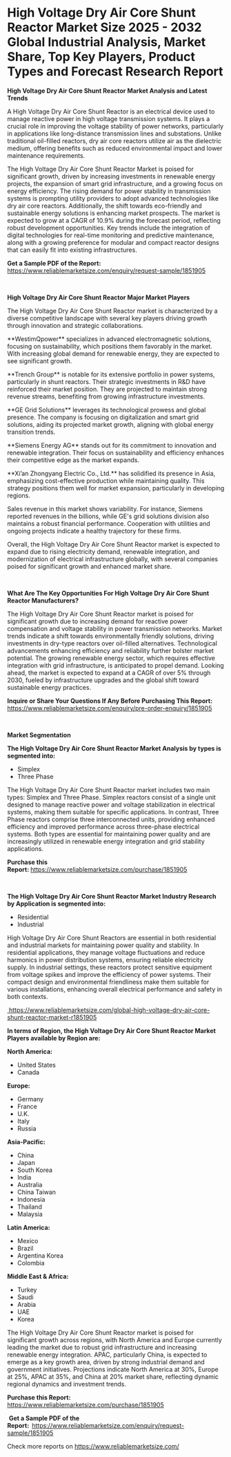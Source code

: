 <p><h1>High Voltage Dry Air Core Shunt Reactor Market Size 2025 - 2032 Global Industrial Analysis, Market Share, Top Key Players, Product Types and Forecast Research Report</h1></p><p><strong>High Voltage Dry Air Core Shunt Reactor Market Analysis and Latest Trends</strong></p>
<p><p>A High Voltage Dry Air Core Shunt Reactor is an electrical device used to manage reactive power in high voltage transmission systems. It plays a crucial role in improving the voltage stability of power networks, particularly in applications like long-distance transmission lines and substations. Unlike traditional oil-filled reactors, dry air core reactors utilize air as the dielectric medium, offering benefits such as reduced environmental impact and lower maintenance requirements.</p><p>The High Voltage Dry Air Core Shunt Reactor Market is poised for significant growth, driven by increasing investments in renewable energy projects, the expansion of smart grid infrastructure, and a growing focus on energy efficiency. The rising demand for power stability in transmission systems is prompting utility providers to adopt advanced technologies like dry air core reactors. Additionally, the shift towards eco-friendly and sustainable energy solutions is enhancing market prospects. The market is expected to grow at a CAGR of 10.9% during the forecast period, reflecting robust development opportunities. Key trends include the integration of digital technologies for real-time monitoring and predictive maintenance, along with a growing preference for modular and compact reactor designs that can easily fit into existing infrastructures.</p></p>
<p><strong>Get a Sample PDF of the Report:&nbsp;</strong> <a href="https://www.reliablemarketsize.com/enquiry/request-sample/1851905?utm_campaign=2528&utm_medium=2&utm_source=Github&utm_content=ia&utm_term=26032025&utm_id=high-voltage-dry-air-core-shunt-reactor">https://www.reliablemarketsize.com/enquiry/request-sample/1851905</a></p>
<p>&nbsp;</p>
<p><strong>High Voltage Dry Air Core Shunt Reactor Major Market Players</strong></p>
<p><p>The High Voltage Dry Air Core Shunt Reactor market is characterized by a diverse competitive landscape with several key players driving growth through innovation and strategic collaborations. </p><p>**WestimQpower** specializes in advanced electromagnetic solutions, focusing on sustainability, which positions them favorably in the market. With increasing global demand for renewable energy, they are expected to see significant growth.</p><p>**Trench Group** is notable for its extensive portfolio in power systems, particularly in shunt reactors. Their strategic investments in R&D have reinforced their market position. They are projected to maintain strong revenue streams, benefiting from growing infrastructure investments.</p><p>**GE Grid Solutions** leverages its technological prowess and global presence. The company is focusing on digitalization and smart grid solutions, aiding its projected market growth, aligning with global energy transition trends.</p><p>**Siemens Energy AG** stands out for its commitment to innovation and renewable integration. Their focus on sustainability and efficiency enhances their competitive edge as the market expands.</p><p>**Xi’an Zhongyang Electric Co., Ltd.** has solidified its presence in Asia, emphasizing cost-effective production while maintaining quality. This strategy positions them well for market expansion, particularly in developing regions.</p><p>Sales revenue in this market shows variability. For instance, Siemens reported revenues in the billions, while GE's grid solutions division also maintains a robust financial performance. Cooperation with utilities and ongoing projects indicate a healthy trajectory for these firms.</p><p>Overall, the High Voltage Dry Air Core Shunt Reactor market is expected to expand due to rising electricity demand, renewable integration, and modernization of electrical infrastructure globally, with several companies poised for significant growth and enhanced market share.</p></p>
<p>&nbsp;</p>
<p><strong>What Are The Key Opportunities For High Voltage Dry Air Core Shunt Reactor Manufacturers?</strong></p>
<p><p>The High Voltage Dry Air Core Shunt Reactor market is poised for significant growth due to increasing demand for reactive power compensation and voltage stability in power transmission networks. Market trends indicate a shift towards environmentally friendly solutions, driving investments in dry-type reactors over oil-filled alternatives. Technological advancements enhancing efficiency and reliability further bolster market potential. The growing renewable energy sector, which requires effective integration with grid infrastructure, is anticipated to propel demand. Looking ahead, the market is expected to expand at a CAGR of over 5% through 2030, fueled by infrastructure upgrades and the global shift toward sustainable energy practices.</p></p>
<p><strong>Inquire or Share Your Questions If Any Before Purchasing This Report:</strong> <a href="https://www.reliablemarketsize.com/enquiry/pre-order-enquiry/1851905?utm_campaign=2528&utm_medium=2&utm_source=Github&utm_content=ia&utm_term=26032025&utm_id=high-voltage-dry-air-core-shunt-reactor">https://www.reliablemarketsize.com/enquiry/pre-order-enquiry/1851905</a></p>
<p>&nbsp;</p>
<p><strong>Market Segmentation</strong></p>
<p><strong>The High Voltage Dry Air Core Shunt Reactor Market Analysis by types is segmented into:</strong></p>
<p><ul><li>Simplex</li><li>Three Phase</li></ul></p>
<p><p>The High Voltage Dry Air Core Shunt Reactor market includes two main types: Simplex and Three Phase. Simplex reactors consist of a single unit designed to manage reactive power and voltage stabilization in electrical systems, making them suitable for specific applications. In contrast, Three Phase reactors comprise three interconnected units, providing enhanced efficiency and improved performance across three-phase electrical systems. Both types are essential for maintaining power quality and are increasingly utilized in renewable energy integration and grid stability applications.</p></p>
<p><strong>Purchase this Report:&nbsp;</strong><a href="https://www.reliablemarketsize.com/purchase/1851905?utm_campaign=2528&utm_medium=2&utm_source=Github&utm_content=ia&utm_term=26032025&utm_id=high-voltage-dry-air-core-shunt-reactor">https://www.reliablemarketsize.com/purchase/1851905</a></p>
<p>&nbsp;</p>
<p><strong>The High Voltage Dry Air Core Shunt Reactor Market Industry Research by Application is segmented into:</strong></p>
<p><ul><li>Residential</li><li>Industrial</li></ul></p>
<p><p>High Voltage Dry Air Core Shunt Reactors are essential in both residential and industrial markets for maintaining power quality and stability. In residential applications, they manage voltage fluctuations and reduce harmonics in power distribution systems, ensuring reliable electricity supply. In industrial settings, these reactors protect sensitive equipment from voltage spikes and improve the efficiency of power systems. Their compact design and environmental friendliness make them suitable for various installations, enhancing overall electrical performance and safety in both contexts.</p></p>
<p><a href="https://www.reliablemarketsize.com/global-high-voltage-dry-air-core-shunt-reactor-market-r1851905?utm_campaign=2528&utm_medium=2&utm_source=Github&utm_content=ia&utm_term=26032025&utm_id=high-voltage-dry-air-core-shunt-reactor">&nbsp;https://www.reliablemarketsize.com/global-high-voltage-dry-air-core-shunt-reactor-market-r1851905</a></p>
<p><strong>In terms of Region, the High Voltage Dry Air Core Shunt Reactor Market Players available by Region are:</strong></p>
<p>
    <p> <strong> North America: </strong>
        <ul>
            <li>United States</li>
            <li>Canada</li>
        </ul>
        </p> 
    <p> <strong> Europe: </strong>
        <ul>
            <li>Germany</li>
            <li>France</li>
            <li>U.K.</li>
            <li>Italy</li>
            <li>Russia</li>
        </ul>
        </p> 
    <p> <strong> Asia-Pacific: </strong>
        <ul>
            <li>China</li>
            <li>Japan</li>
            <li>South Korea</li>
            <li>India</li>
            <li>Australia</li>
            <li>China Taiwan</li>
            <li>Indonesia</li>
            <li>Thailand</li>
            <li>Malaysia</li>
        </ul>
        </p> 
    <p> <strong> Latin America: </strong>
        <ul>
            <li>Mexico</li>
            <li>Brazil</li>
            <li>Argentina Korea</li>
            <li>Colombia</li>
        </ul>
        </p> 
    <p> <strong> Middle East & Africa: </strong>
        <ul>
            <li>Turkey</li>
            <li>Saudi</li>
            <li>Arabia</li>
            <li>UAE</li>
            <li>Korea</li>
        </ul>
    </p>
    </p>
<p><p>The High Voltage Dry Air Core Shunt Reactor market is poised for significant growth across regions, with North America and Europe currently leading the market due to robust grid infrastructure and increasing renewable energy integration. APAC, particularly China, is expected to emerge as a key growth area, driven by strong industrial demand and government initiatives. Projections indicate North America at 30%, Europe at 25%, APAC at 35%, and China at 20% market share, reflecting dynamic regional dynamics and investment trends.</p></p>
<p><strong>Purchase this Report: </strong><a href="https://www.reliablemarketsize.com/purchase/1851905?utm_campaign=2528&utm_medium=2&utm_source=Github&utm_content=ia&utm_term=26032025&utm_id=high-voltage-dry-air-core-shunt-reactor">https://www.reliablemarketsize.com/purchase/1851905</a></p>
<p>&nbsp;<strong>Get a Sample PDF of the Report:&nbsp;&nbsp;</strong><a href="https://www.reliablemarketsize.com/enquiry/request-sample/1851905?utm_campaign=2528&utm_medium=2&utm_source=Github&utm_content=ia&utm_term=26032025&utm_id=high-voltage-dry-air-core-shunt-reactor">https://www.reliablemarketsize.com/enquiry/request-sample/1851905</a></p>
<p><strong></strong></p>
<p>Check more reports on <a href="https://www.reliablemarketsize.com/?utm_campaign=2528&utm_medium=2&utm_source=Github&utm_content=ia&utm_term=26032025&utm_id=high-voltage-dry-air-core-shunt-reactor">https://www.reliablemarketsize.com/</a></p>